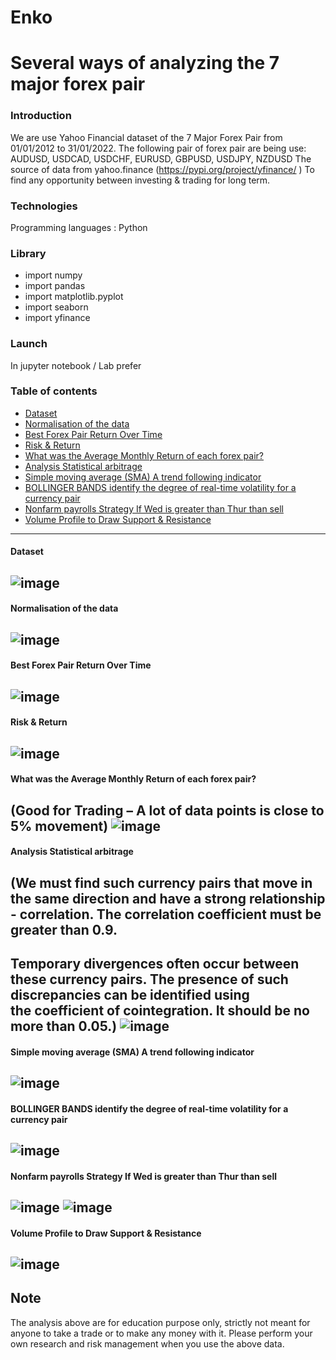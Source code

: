 # Enko

# Several ways of analyzing the 7 major forex pair 

### Introduction
We are use Yahoo Financial dataset of the 7 Major Forex Pair from 01/01/2012 to 31/01/2022.
The following pair of forex pair are being use:
AUDUSD, USDCAD, USDCHF, EURUSD, GBPUSD, USDJPY, NZDUSD
The source of data from yahoo.finance (https://pypi.org/project/yfinance/ )
To find any opportunity between investing & trading for long term. 

### Technologies
Programming languages : Python

### Library 
* import numpy
* import pandas 
* import matplotlib.pyplot 
* import seaborn 
* import yfinance 

### Launch
In jupyter notebook / Lab prefer

### Table of contents
* [Dataset](https://github.com/Lancecheah/Enko/edit/main/README.md#dataset)
* [Normalisation of the data](https://github.com/Lancecheah/Enko/edit/main/README.md#normalisation-of-the-data)  
* [Best Forex Pair Return Over Time](https://github.com/Lancecheah/Enko/edit/main/README.md#best-forex-pair-return-over-time)
* [Risk & Return](https://github.com/Lancecheah/Enko/edit/main/README.md#risk--return)
* [What was the Average Monthly Return of each forex pair?](https://github.com/Lancecheah/Enko/edit/main/README.md#what-was-the-average-monthly-return-of-each-forex-pair)
* [Analysis Statistical arbitrage](https://github.com/Lancecheah/Enko/edit/main/README.md#analysis-statistical-arbitrage)
* [Simple moving average (SMA) A trend following indicator](https://github.com/Lancecheah/Enko/edit/main/README.md#simple-moving-average-sma-a-trend-following-indicator)
* [BOLLINGER BANDS identify the degree of real-time volatility for a currency pair](https://github.com/Lancecheah/Enko/edit/main/README.md#bollinger-bands-identify-the-degree-of-real-time-volatility-for-a-currency-pair)
* [Nonfarm payrolls Strategy If Wed is greater than Thur than sell](https://github.com/Lancecheah/Enko/edit/main/README.md#nonfarm-payrolls-strategy-if-wed-is-greater-than-thur-than-sell)
* [Volume Profile to Draw Support & Resistance ](https://github.com/Lancecheah/Enko/edit/main/README.md#volume-profile-to-draw-support--resistance)



-----

#### Dataset
![image](https://user-images.githubusercontent.com/48453212/157033329-f4f23d37-2534-4cd0-ab67-2999dfba1ab2.png)
-----
#### Normalisation of the data
![image](https://user-images.githubusercontent.com/48453212/157034837-a708c428-e02a-49ec-a4b5-8ee2afe65a66.png)
-----
#### Best Forex Pair Return Over Time
![image](https://user-images.githubusercontent.com/48453212/157034997-cb4c1fcf-f0ea-41a7-92fd-cd69ae01644f.png)
-----
#### Risk & Return
![image](https://user-images.githubusercontent.com/48453212/157035223-16e9fb5c-e80c-4591-9e4b-9965dfc632b1.png)
-----
#### What was the Average Monthly Return of each forex pair?
(Good for Trading – A lot of data points is close to 5% movement)
![image](https://user-images.githubusercontent.com/48453212/157035521-2598cbc3-2b4f-4ab7-bb8b-396062a80604.png)
-----
#### Analysis Statistical arbitrage
(We must find such currency pairs that move in the same direction and have a strong relationship - correlation. The correlation coefficient must be greater than 0.9.
-----
Temporary divergences often occur between these currency pairs. The presence of such discrepancies can be identified using the coefficient of cointegration.
It should be no more than 0.05.)
![image](https://user-images.githubusercontent.com/48453212/157035967-6a0a2059-ce11-41c5-9691-f97f040fc2b2.png)
-----
#### Simple moving average (SMA) A trend following indicator
![image](https://user-images.githubusercontent.com/48453212/157036153-9b72433b-bb2d-4abc-ba58-7dfa51c7b337.png)
-----
#### BOLLINGER BANDS identify the degree of real-time volatility for a currency pair
![image](https://user-images.githubusercontent.com/48453212/157036460-00b5ab1e-9ced-4033-85de-519a1c0edb30.png)
-----
#### Nonfarm payrolls Strategy If Wed is greater than Thur than sell
![image](https://user-images.githubusercontent.com/48453212/157036711-dc9ecec0-b6ae-487b-a82e-8c71306d9eba.png)
![image](https://user-images.githubusercontent.com/48453212/157037052-1bd059c6-63b7-4e81-94d8-b7ccc7c496e1.png)
-----
#### Volume Profile to Draw Support & Resistance 
![image](https://user-images.githubusercontent.com/48453212/157037105-aba86686-bbc5-4818-b0a4-c1deaf19f6ea.png)
-----

## Note
The analysis above are for education purpose only, strictly not meant for anyone to take a trade or to make any money with it. Please perform your own research and risk management when you use the above data. 
